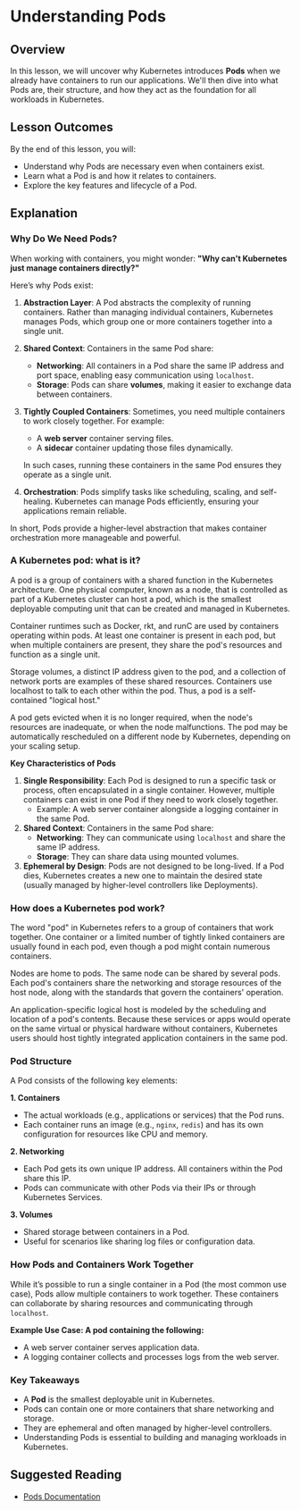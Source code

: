 # **Understanding Pods**

## **Overview**

In this lesson, we will uncover why Kubernetes introduces **Pods** when we already have containers to run our applications. We'll then dive into what Pods are, their structure, and how they act as the foundation for all workloads in Kubernetes.

## **Lesson Outcomes**

By the end of this lesson, you will:

- Understand why Pods are necessary even when containers exist.
- Learn what a Pod is and how it relates to containers.
- Explore the key features and lifecycle of a Pod.

## Explanation

### **Why Do We Need Pods?**

When working with containers, you might wonder: **"Why can't Kubernetes just manage containers directly?"**

Here’s why Pods exist:

1. **Abstraction Layer**: A Pod abstracts the complexity of running containers. Rather than managing individual containers, Kubernetes manages Pods, which group one or more containers together into a single unit.
2. **Shared Context**: Containers in the same Pod share:
    - **Networking**: All containers in a Pod share the same IP address and port space, enabling easy communication using `localhost`.
    - **Storage**: Pods can share **volumes**, making it easier to exchange data between containers.
3. **Tightly Coupled Containers**: Sometimes, you need multiple containers to work closely together. For example:
    - A **web server** container serving files.
    - A **sidecar** container updating those files dynamically.
    
    In such cases, running these containers in the same Pod ensures they operate as a single unit.
    
4. **Orchestration**: Pods simplify tasks like scheduling, scaling, and self-healing. Kubernetes can manage Pods efficiently, ensuring your applications remain reliable.

In short, Pods provide a higher-level abstraction that makes container orchestration more manageable and powerful.

### A Kubernetes pod: what is it?

A pod is a group of containers with a shared function in the Kubernetes architecture. One physical computer, known as a node, that is controlled as part of a Kubernetes cluster can host a pod, which is the smallest deployable computing unit that can be created and managed in Kubernetes. 

Container runtimes such as Docker, rkt, and runC are used by containers operating within pods. At least one container is present in each pod, but when multiple containers are present, they share the pod's resources and function as a single unit.  

Storage volumes, a distinct IP address given to the pod, and a collection of network ports are examples of these shared resources. Containers use localhost to talk to each other within the pod. Thus, a pod is a self-contained "logical host." 

A pod gets evicted when it is no longer required, when the node's resources are inadequate, or when the node malfunctions. The pod may be automatically rescheduled on a different node by Kubernetes, depending on your scaling setup.

**Key Characteristics of Pods**

1. **Single Responsibility**: Each Pod is designed to run a specific task or process, often encapsulated in a single container. However, multiple containers can exist in one Pod if they need to work closely together.
    - Example: A web server container alongside a logging container in the same Pod.
2. **Shared Context**: Containers in the same Pod share:
    - **Networking**: They can communicate using `localhost` and share the same IP address.
    - **Storage**: They can share data using mounted volumes.
3. **Ephemeral by Design**: Pods are not designed to be long-lived. If a Pod dies, Kubernetes creates a new one to maintain the desired state (usually managed by higher-level controllers like Deployments).

### How does a Kubernetes pod work?

The word "pod" in Kubernetes refers to a group of containers that work together. One container or a limited number of tightly linked containers are usually found in each pod, even though a pod might contain numerous containers.

Nodes are home to pods. The same node can be shared by several pods. Each pod's containers share the networking and storage resources of the host node, along with the standards that govern the containers' operation.

An application-specific logical host is modeled by the scheduling and location of a pod's contents. Because these services or apps would operate on the same virtual or physical hardware without containers, Kubernetes users should host tightly integrated application containers in the same pod.

### **Pod Structure**

A Pod consists of the following key elements:

**1. Containers**

- The actual workloads (e.g., applications or services) that the Pod runs.
- Each container runs an image (e.g., `nginx`, `redis`) and has its own configuration for resources like CPU and memory.

**2. Networking**

- Each Pod gets its own unique IP address. All containers within the Pod share this IP.
- Pods can communicate with other Pods via their IPs or through Kubernetes Services.

**3. Volumes**

- Shared storage between containers in a Pod.
- Useful for scenarios like sharing log files or configuration data.

### **How Pods and Containers Work Together**

While it’s possible to run a single container in a Pod (the most common use case), Pods allow multiple containers to work together. These containers can collaborate by sharing resources and communicating through `localhost`.

**Example Use Case: A pod containing the following:**

- A web server container serves application data.
- A logging container collects and processes logs from the web server.

### **Key Takeaways**

- A **Pod** is the smallest deployable unit in Kubernetes.
- Pods can contain one or more containers that share networking and storage.
- They are ephemeral and often managed by higher-level controllers.
- Understanding Pods is essential to building and managing workloads in Kubernetes.

## Suggested Reading
- [Pods Documentation](https://kubernetes.io/docs/concepts/workloads/pods/)
